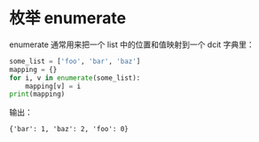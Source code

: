 

# 枚举 enumerate

enumerate 通常用来把一个 list 中的位置和值映射到一个 dcit 字典里：

```py
some_list = ['foo', 'bar', 'baz']
mapping = {}
for i, v in enumerate(some_list):
    mapping[v] = i
print(mapping)
```

输出：

```
{'bar': 1, 'baz': 2, 'foo': 0}
```
